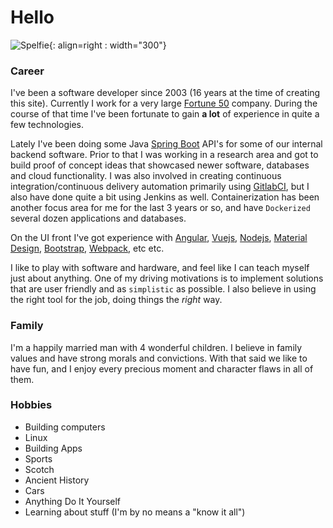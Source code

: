 # Hello

![Spelfie](/images/spelfie.gif){: align=right : width="300"}

### Career

I've been a software developer since 2003 (16 years at the time of creating this site). Currently I work for a very large [Fortune 50](http://fortune.com/fortune500/list/) company. During the course of that time I've been fortunate to gain **a lot** of experience in quite a few technologies.

Lately I've been doing some Java [Spring Boot](https://spring.io/projects/spring-boot) API's for some of our internal backend software. Prior to that I was working in a research area and got to build proof of concept ideas that showcased newer software, databases and cloud functionality. I was also involved in creating continuous integration/continuous delivery automation primarily using [GitlabCI](https://about.gitlab.com/product/continuous-integration/), but I also have done quite a bit using Jenkins as well. Containerization has been another focus area for me for the last 3 years or so, and have `Dockerized` several dozen applications and databases. 

On the UI front I've got experience with [Angular](https://angular.io/), [Vuejs](https://vuejs.org/), [Nodejs](https://nodejs.org/en/), [Material Design](https://material.io/), [Bootstrap](https://getbootstrap.com/), [Webpack](https://webpack.js.org/), etc etc.

I like to play with software and hardware, and feel like I can teach myself just about anything. One of my driving motivations is to implement solutions that are user friendly and as `simplistic` as possible. I also believe in using the right tool for the job, doing things the *right* way.

### Family

I'm a happily married man with 4 wonderful children. I believe in family values and have strong morals and convictions. With that said we like to have fun, and I enjoy every precious moment and character flaws in all of them.

### Hobbies

- Building computers
- Linux
- Building Apps
- Sports
- Scotch
- Ancient History
- Cars
- Anything Do It Yourself
- Learning about stuff (I'm by no means a "know it all")